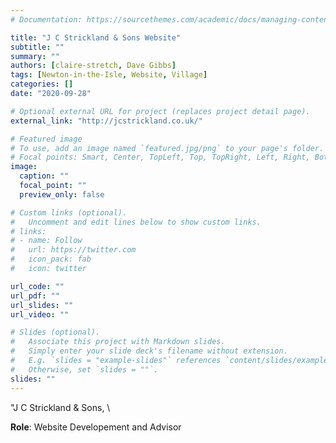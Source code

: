 ```yaml
---
# Documentation: https://sourcethemes.com/academic/docs/managing-content/

title: "J C Strickland & Sons Website"
subtitle: ""
summary: ""
authors: [claire-stretch, Dave Gibbs]
tags: [Newton-in-the-Isle, Website, Village]
categories: []
date: "2020-09-28"

# Optional external URL for project (replaces project detail page).
external_link: "http://jcstrickland.co.uk/"

# Featured image
# To use, add an image named `featured.jpg/png` to your page's folder.
# Focal points: Smart, Center, TopLeft, Top, TopRight, Left, Right, BottomLeft, Bottom, BottomRight.
image:
  caption: ""
  focal_point: ""
  preview_only: false

# Custom links (optional).
#   Uncomment and edit lines below to show custom links.
# links:
# - name: Follow
#   url: https://twitter.com
#   icon_pack: fab
#   icon: twitter

url_code: ""
url_pdf: ""
url_slides: ""
url_video: ""

# Slides (optional).
#   Associate this project with Markdown slides.
#   Simply enter your slide deck's filename without extension.
#   E.g. `slides = "example-slides"` references `content/slides/example-slides.md`.
#   Otherwise, set `slides = ""`.
slides: ""
---
```

"J C Strickland & Sons, \

**Role**: Website Developement and Advisor
